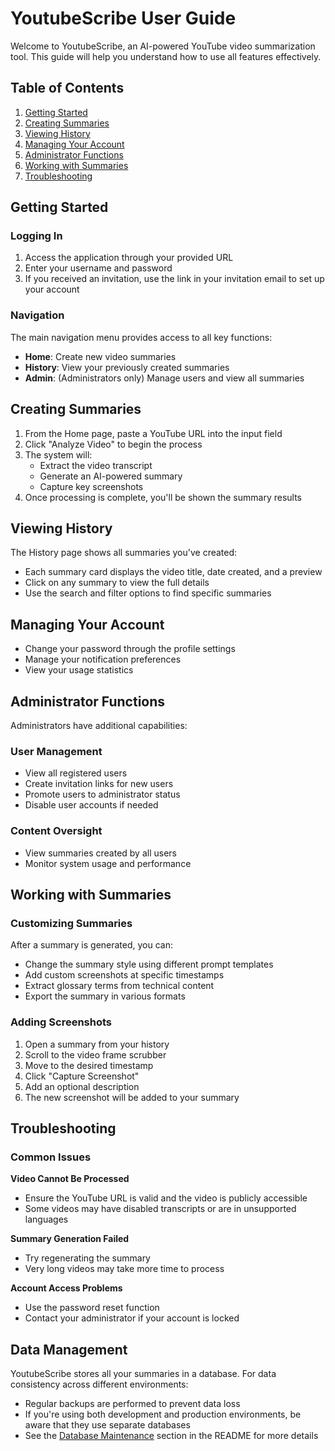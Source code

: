 # YoutubeScribe User Guide

Welcome to YoutubeScribe, an AI-powered YouTube video summarization tool. This guide will help you understand how to use all features effectively.

## Table of Contents

1. [Getting Started](#getting-started)
2. [Creating Summaries](#creating-summaries)
3. [Viewing History](#viewing-history)
4. [Managing Your Account](#managing-your-account)
5. [Administrator Functions](#administrator-functions)
6. [Working with Summaries](#working-with-summaries)
7. [Troubleshooting](#troubleshooting)

## Getting Started

### Logging In

1. Access the application through your provided URL
2. Enter your username and password
3. If you received an invitation, use the link in your invitation email to set up your account

### Navigation

The main navigation menu provides access to all key functions:

- **Home**: Create new video summaries
- **History**: View your previously created summaries
- **Admin**: (Administrators only) Manage users and view all summaries

## Creating Summaries

1. From the Home page, paste a YouTube URL into the input field
2. Click "Analyze Video" to begin the process
3. The system will:
   - Extract the video transcript
   - Generate an AI-powered summary
   - Capture key screenshots
4. Once processing is complete, you'll be shown the summary results

## Viewing History

The History page shows all summaries you've created:

- Each summary card displays the video title, date created, and a preview
- Click on any summary to view the full details
- Use the search and filter options to find specific summaries

## Managing Your Account

- Change your password through the profile settings
- Manage your notification preferences
- View your usage statistics

## Administrator Functions

Administrators have additional capabilities:

### User Management

- View all registered users
- Create invitation links for new users
- Promote users to administrator status
- Disable user accounts if needed

### Content Oversight

- View summaries created by all users
- Monitor system usage and performance

## Working with Summaries

### Customizing Summaries

After a summary is generated, you can:

- Change the summary style using different prompt templates
- Add custom screenshots at specific timestamps
- Extract glossary terms from technical content
- Export the summary in various formats

### Adding Screenshots

1. Open a summary from your history
2. Scroll to the video frame scrubber
3. Move to the desired timestamp
4. Click "Capture Screenshot"
5. Add an optional description
6. The new screenshot will be added to your summary

## Troubleshooting

### Common Issues

**Video Cannot Be Processed**
- Ensure the YouTube URL is valid and the video is publicly accessible
- Some videos may have disabled transcripts or are in unsupported languages

**Summary Generation Failed**
- Try regenerating the summary
- Very long videos may take more time to process

**Account Access Problems**
- Use the password reset function
- Contact your administrator if your account is locked

## Data Management

YoutubeScribe stores all your summaries in a database. For data consistency across different environments:

- Regular backups are performed to prevent data loss
- If you're using both development and production environments, be aware that they use separate databases
- See the [Database Maintenance](../README.md#database-maintenance) section in the README for more details
